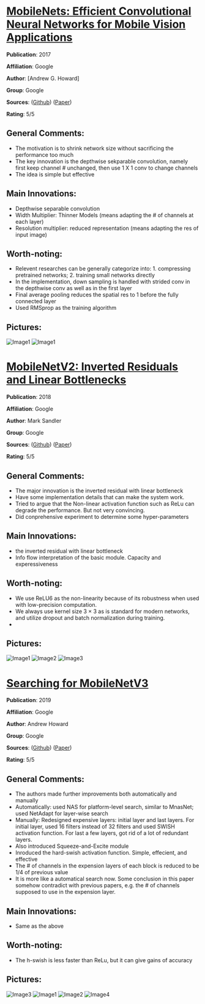 [MobileNets: Efficient Convolutional Neural Networks for Mobile Vision Applications](https://arxiv.org/abs/1704.04861)
======

__Publication__: 2017

__Affiliation__: Google

__Author__: [Andrew G. Howard]

__Group__: Google

__Sources__: ([Github](https://github.com/topics/mobilenets)) ([Paper](https://arxiv.org/abs/1704.04861))
<br/>    

__Rating__: 5/5
<br/> 

General Comments:
------
* The motivation is to shrink network size without sacrificing the performance too much
* The key innovation is the depthwise sekparable convolution, namely first keep channel # unchanged, then use 1 X 1 conv to change channels
* The idea is simple but effective

Main Innovations:
------
* Depthwise separable convolution
* Width Multiplier: Thinner Models (means adapting the # of channels at each layer)
* Resolution multiplier: reduced representation (means adapting the res of input image)

Worth-noting:
------
* Relevent researches can be generally categorize into: 1. compressing pretrained networks; 2. training small networks directly
* In the implementation, down sampling is handled with strided conv in the depthwise conv as well as in the first layer
* Final average pooling reduces the spatial res to 1 before the fully connected layer
* Used RMSprop as the training algorithm

Pictures:
------
![Image1](../img/mobilnets_1.png)
![Image1](../img/mobilenet_2.png)


[MobileNetV2: Inverted Residuals and Linear Bottlenecks](https://arxiv.org/abs/1801.04381)
======

__Publication__: 2018

__Affiliation__: Google

__Author__: Mark Sandler

__Group__: Google

__Sources__: ([Github](https://arxiv.org/abs/1801.04381)) ([Paper](https://arxiv.org/abs/1801.04381)) 
<br/>    

__Rating__: 5/5
<br/> 

General Comments:
------
* The major innovation is the inverted residual with linear bottleneck
* Have some implementation details that can make the system work.
* Tried to argue that the Non-linear activation function such as ReLu can degrade the performance. But not very convincing.
* Did conprehensive experiment to determine some hyper-parameters

Main Innovations:
------
* the inverted residual with linear bottleneck
* Info flow interpretation of the basic module. Capacity and experessiveness

Worth-noting:
------
* We use ReLU6 as the non-linearity because of its robustness when used with low-precision computation. 
* We always use kernel size 3 × 3 as is standard for modern networks, and utilize dropout and batch normalization during training.
* 

Pictures:
------
![Image1](../img/mobilenets_v2_1.png)
![Image2](../img/mobilenets_v2_2.png)
![Image3](../img/mobilenets_v2_3.png)



[Searching for MobileNetV3](https://arxiv.org/abs/1905.02244)
======

__Publication__: 2019

__Affiliation__: Google

__Author__: Andrew Howard

__Group__: Google

__Sources__: ([Github](https://github.com/Bisonai/mobilenetv3-tensorflow)) ([Paper](https://arxiv.org/abs/1801.04381)) 
<br/>    

__Rating__: 5/5
<br/> 

General Comments:
------
* The authors made further improvements both automatically and manually
* Automatically: used NAS for platform-level search, similar to MnasNet; used NetAdapt for layer-wise search
* Manually: Redesigned expensive layers: initial layer and last layers. For initial layer, used 16 filters instead of 32 filters and used SWISH activation function. For last a few layers, got rid of a lot of redundant layers.
* Also introduced Squeeze-and-Excite module
* Inroduced the hard-swish activation function. Simple, effecient, and effective
* The # of channels in the expension layers of each block is reduced to be 1/4 of previous value
* It is more like a automatical search now. Some conclusion in this paper somehow contradict with previous papers, e.g. the # of channels supposed to use in the expension layer.

Main Innovations:
------
* Same as the above


Worth-noting:
------
* The h-swish is less faster than ReLu, but it can give gains of accuracy


Pictures:
------
![Image3](../img/mobilenet_v3_3.png)
![Image1](../img/mobilenet_v3_1.png)
![Image2](../img/mobilenet_v3_2.png)
![Image4](../img/mobilenet_v3_4.png)

